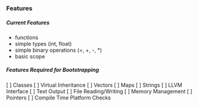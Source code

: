 ### Features

##### Current Features
- functions
- simple types (int, float)
- simple binary operations (=, +, -, *)
- basic scope


##### Features Required for Bootstrapping
[ ] Classes
[ ] Virtual Inheritance
[ ] Vectors
[ ] Maps
[ ] Strings
[ ] LLVM Interface
[ ] Text Output
[ ] File Reading/Writing
[ ] Memory Management
[ ] Pointers
[ ] Compile Time Platform Checks

